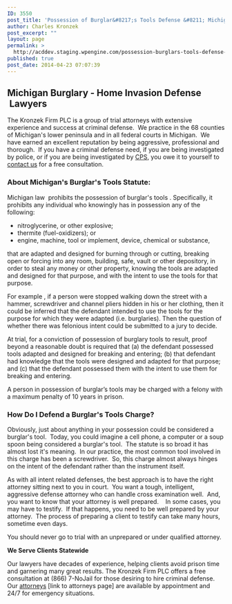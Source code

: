 ```yaml
---
ID: 3550
post_title: 'Possession of Burglar&#8217;s Tools Defense &#8211; Michigan Criminal Defense Attorneys'
author: Charles Kronzek
post_excerpt: ""
layout: page
permalink: >
  http://acddev.staging.wpengine.com/possession-burglars-tools-defense-michigan-criminal-defense-attorneys.html
published: true
post_date: 2014-04-23 07:07:39
---
```

<h2><b>Michigan Burglary - Home Invasion Defense  Lawyers</b></h2>
The Kronzek Firm PLC is a group of trial attorneys with extensive experience and success at criminal defense.  We practice in the 68 counties of Michigan's lower peninsula and in all federal courts in Michigan.  We have earned an excellent reputation by being aggressive, professional and thorough.  If you have a criminal defense need, if you are being investigated by police, or if you are being investigated by <a title="CPS Defense Attorneys in Michigan" href="http://www.childprotectiveservicesdefense.com" target="_blank">CPS</a>, you owe it to yourself to <a title="Contact Us" href="http://acddev.staging.wpengine.com/contact-us.html" target="_blank">contact us</a> for a free consultation.
<h3>About Michigan's Burglar's Tools Statute:</h3>
Michigan law  prohibits the possession of burglar's tools . Specifically, it prohibits any individual who knowingly has in possession any of the following:
<ul>
	<li>nitroglycerine, or other explosive;</li>
	<li>thermite (fuel-oxidizers); or</li>
	<li>engine, machine, tool or implement, device, chemical or substance,</li>
</ul>
that are adapted and designed for burning through or cutting, breaking open or forcing into any room, building, safe, vault or other depository, in order to steal any money or other property, knowing the tools are adapted and designed for that purpose, and with the intent to use the tools for that purpose.

For example , if a person were stopped walking down the street with a hammer, screwdriver and channel pliers hidden in his or her clothing, then it could be inferred that the defendant intended to use the tools for the purpose for which they were adapted (i.e. burglaries). Then the question of whether there was felonious intent could be submitted to a jury to decide.

At trial, for a conviction of possession of burglary tools to result, proof beyond a reasonable doubt is required that (a) the defendant possessed tools adapted and designed for breaking and entering; (b) that defendant had knowledge that the tools were designed and adapted for that purpose; and (c) that the defendant possessed them with the intent to use them for breaking and entering.

A person in possession of burglar’s tools may be charged with a felony with a maximum penalty of 10 years in prison.
<h3>How Do I Defend a Burglar's Tools Charge?</h3>
Obviously, just about anything in your possession could be considered a burglar's tool.  Today, you could imagine a cell phone, a computer or a soup spoon being considered a burglar's tool.  The statute is so broad it has almost lost it's meaning.  In our practice, the most common tool involved in this charge has been a screwdriver.  So, this charge almost always hinges on the intent of the defendant rather than the instrument itself.

As with all intent related defenses, the best approach is to have the right attorney sitting next to you in court.  You want a tough, intelligent, aggressive defense attorney who can handle cross examination well.  And, you want to know that your attorney is well prepared.    In some cases, you may have to testify.  If that happens, you need to be well prepared by your attorney.  The process of preparing a client to testify can take many hours, sometime even days.

You should never go to trial with an unprepared or under qualified attorney.

<b>We Serve Clients Statewide</b>

Our lawyers have decades of experience, helping clients avoid prison time and garnering many great results. The Kronzek Firm PLC offers a free consultation at (866) 7-NoJail for those desiring to hire criminal defense.  Our <span style="text-decoration: underline;">attorneys</span> [link to attorneys page] are available by appointment and 24/7 for emergency situations.